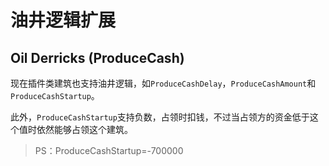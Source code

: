 油井逻辑扩展
========
Oil Derricks (ProduceCash)
--------------------

现在插件类建筑也支持油井逻辑，如`ProduceCashDelay`，`ProduceCashAmount`和`ProduceCashStartup`。
 
此外，`ProduceCashStartup`支持负数，占领时扣钱，不过当占领方的资金低于这个值时依然能够占领这个建筑。
 
> PS：ProduceCashStartup=-700000